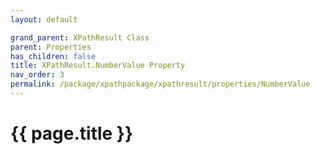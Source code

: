 ```yaml
---
layout: default

grand_parent: XPathResult Class
parent: Properties
has_children: false
title: XPathResult.NumberValue Property
nav_order: 3
permalink: /package/xpathpackage/xpathresult/properties/NumberValue
---
```

# {{ page.title }}
